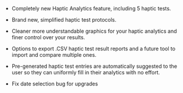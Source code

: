 - Completely new Haptic Analytics feature, including 5 haptic tests.

- Brand new, simplified haptic test protocols.

- Cleaner more understandable graphics for your haptic analytics and finer control over your results.

- Options to export .CSV haptic test result reports and a future tool to import and compare multiple ones.

- Pre-generated haptic test entries are automatically suggested to the user so they can uniformly fill in their analytics with no effort.

- Fix date selection bug for upgrades
